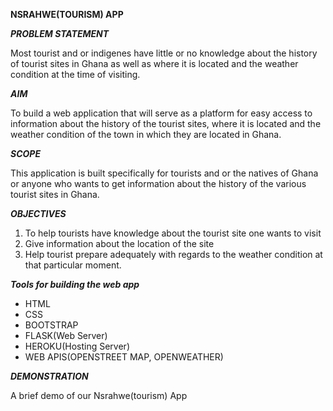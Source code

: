 **NSRAHWE(TOURISM) APP**

***PROBLEM STATEMENT***

Most tourist and or indigenes have little or no knowledge about the history of tourist sites in Ghana as well as where it is located and the weather condition at the time of visiting.

***AIM***

To build a web application that will serve as a platform for easy access to information about the history of the tourist sites, where it is located and the weather condition of the town in which they are located in Ghana.

***SCOPE***

This application is built specifically for tourists and or the natives of Ghana or anyone who wants to get information about the history of the various tourist sites in Ghana.

***OBJECTIVES***

1. To help tourists have knowledge about the tourist site one wants to visit
2. Give information about the location of the site
3. Help tourist prepare adequately with regards to the weather condition at that particular moment.

***Tools for building the web app***

- HTML
- CSS
- BOOTSTRAP
- FLASK(Web Server)
- HEROKU(Hosting Server)
- WEB APIS(OPENSTREET MAP, OPENWEATHER)

***DEMONSTRATION***

A brief demo of our Nsrahwe(tourism) App
